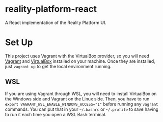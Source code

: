 # reality-platform-react
A React implementation of the Reality Platform UI.

# Set Up
This project uses Vagrant with the VirtualBox provider, so you will need [Vagrant](https://www.vagrantup.com/downloads.html) and [VirtualBox](https://www.virtualbox.org/wiki/Downloads) installed on your machine. Once they are installed, just `vagrant up` to get the local environment running.

## WSL
If you are using Vagrant through WSL, you will need to install VirtualBox on the Windows side and Vagrant on the Linux side. Then, you have to run `export VAGRANT_WSL_ENABLE_WINDOWS_ACCESS="1"` before running any `vagrant` commands. You can put that in your `~/.bashrc` or `~/.profile` to save having to run it each time you open a WSL Bash terminal.

